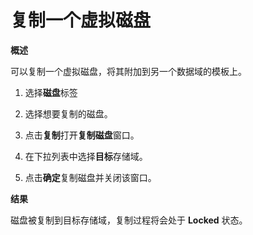 # 复制一个虚拟磁盘

**概述**

可以复制一个虚拟磁盘，将其附加到另一个数据域的模板上。

1. 选择**磁盘**标签

2. 选择想要复制的磁盘。

3. 点击**复制**打开**复制磁盘**窗口。

4. 在下拉列表中选择**目标**存储域。

5. 点击**确定**复制磁盘并关闭该窗口。

**结果**

磁盘被复制到目标存储域，复制过程将会处于 **Locked**
状态。
